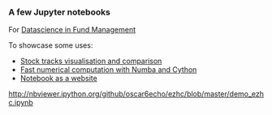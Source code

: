 
### A few Jupyter notebooks

For [Datascience in Fund Management](https://www.meetup.com/fr-FR/Datascience-in-Finance-Paris/events/231162875/)  

To showcase some uses:
+ [Stock tracks visualisation and comparison](http://nbviewer.ipython.org/github/oscar6echo/Meetup_nov16/blob/master/monte_carlo_paths.ipynb)
+ [Fast numerical computation with Numba and Cython](http://nbviewer.ipython.org/github/oscar6echo/Meetup_nov16/blob/master/find_primes.ipynb)
+ [Notebook as a website](http://nbviewer.ipython.org/github/oscar6echo/Meetup_nov16/blob/master/visualize_primes.ipynb)

http://nbviewer.ipython.org/github/oscar6echo/ezhc/blob/master/demo_ezhc.ipynb